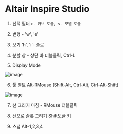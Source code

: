 Altair Inspire Studio
======================

1. 선택 필터 `c- 커브 토글, v- 모델 토글`

2. 변형 - 'w', 'e'

3. 보기 'h', 'i'- 솔로

4. 분할 창 - 상단 바 더블클릭,  Ctrl-L

5. Display Mode

![image](https://user-images.githubusercontent.com/30430227/197455534-148e02ba-a84a-496f-90d5-469da3844d6a.png)

6. 툴 벨트 Alt-RMouse (Shift-Alt, Ctrl-Alt, Ctrl-Alt-Shift)

![image](https://user-images.githubusercontent.com/30430227/197456135-1e7593a1-a772-48ad-8be6-d91020ef5f40.png)


7. 선 그리기 마침 - RMouse 더블클릭

8. 선으로 슬롯 그리기 Shift토글 키

9. 스냅 Alt-1,2,3,4








